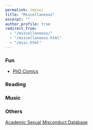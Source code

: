```yaml
---
permalink: /misc/
title: "Miscellaneous"
excerpt: ""
author_profile: true
redirect_from: 
  - "/miscellaneous/"
  - "/miscellaneous.html"
  - "/misc.html"
---
```


### Fun
- [PhD Comics](http://phdcomics.com/comics/archive.php?comicid=1922)

### Reading


### Music


### Others
[Academic Sexual Misconduct Database](https://academic-sexual-misconduct-database.org/)

